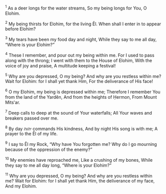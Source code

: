 <sup>1</sup> As a deer longs for the water streams, So my being longs for You, O Elohim.

<sup>2</sup> My being thirsts for Elohim, for the living Ĕl. When shall I enter in to appear before Elohim?

<sup>3</sup> My tears have been my food day and night, While they say to me all day, “Where is your Elohim?”

<sup>4</sup> These I remember, and pour out my being within me. For I used to pass along with the throng; I went with them to the House of Elohim, With the voice of joy and praise, A multitude keeping a festival!

<sup>5</sup> Why are you depressed, O my being? And why are you restless within me? Wait for Elohim: for I shall yet thank Him, For the deliverance of His face!

<sup>6</sup> O my Elohim, my being is depressed within me; Therefore I remember You from the land of the Yardĕn, And from the heights of Ḥermon, From Mount Mits‛ar.

<sup>7</sup> Deep calls to deep at the sound of Your waterfalls; All Your waves and breakers passed over me.

<sup>8</sup> By day יהוה commands His kindness, And by night His song is with me; A prayer to the Ĕl of my life.

<sup>9</sup> I say to Ĕl my Rock, “Why have You forgotten me? Why do I go mourning because of the oppression of the enemy?”

<sup>10</sup> My enemies have reproached me, Like a crushing of my bones, While they say to me all day long, “Where is your Elohim?”

<sup>11</sup> Why are you depressed, O my being? And why are you restless within me? Wait for Elohim: for I shall yet thank Him, the deliverance of my face, And my Elohim.

